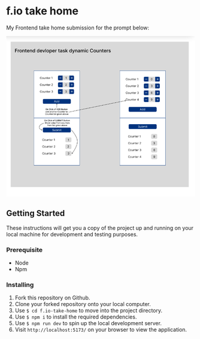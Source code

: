# f.io take home

My Frontend take home submission for the prompt below:

![Assignment prompt](docs/images/prompt.png)

## Getting Started

These instructions will get you a copy of the project up and running on your local machine for development and testing purposes.

### Prerequisite

- Node
- Npm

### Installing

1. Fork this repository on Github.
2. Clone your forked repository onto your local computer.
3. Use `$ cd f.io-take-home` to move into the project directory.
4. Use `$ npm i` to install the required dependencies.
5. Use `$ npm run dev` to spin up the local development server.
6. Visit `http://localhost:5173/` on your browser to view the application.
